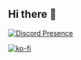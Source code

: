 ## Hi there 👋


[![Discord Presence](https://lanyard.cnrad.dev/api/176450119917371392)](https://discord.com/users/176450119917371392)

[![ko-fi](https://ko-fi.com/img/githubbutton_sm.svg)](https://ko-fi.com/R6R41C6FPL)
